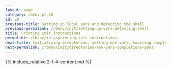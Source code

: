 ```yaml
---
layout: page
category: rbenv-pt-2b
id: 20
previous-title: Setting up local vars and detecting the shell
previous-permalink: /rbenv/init/setting-up-vars-detecting-shell
title: Printing init instructions
permalink: /rbenv/init/printing-init-instructions
next-title: Initializing directories, setting env vars, sourcing completions, rehashing gems
next-permalink: /rbenv/init/directories-env-vars-completions-gems
---
```


{% include_relative 2-f-4-content.md %}
